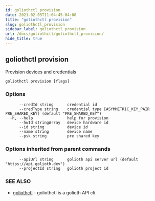 ```yaml
---
id: goliothctl_provision
date: 2021-02-05T11:04:45-04:00
title: "goliothctl provision"
slug: goliothctl_provision
sidebar_label: goliothctl provision
url: /docs/goliothctl/goliothctl_provision/
hide_title: true
---
```

## goliothctl provision

Provision devices and credentials

```
goliothctl provision [flags]
```

### Options

```
      --credId string      credential id
      --credType string    credential type [ASYMMETRIC_KEY_PAIR PRE_SHARED_KEY] (default "PRE_SHARED_KEY")
  -h, --help               help for provision
      --hwId stringArray   device hardware id
      --id string          device id
      --name string        device name
      --psk string         pre shared key
```

### Options inherited from parent commands

```
      --apiUrl string      golioth api server url (default "https://api.golioth.dev")
      --projectId string   golioth project id
```

### SEE ALSO

* [goliothctl](/docs/goliothctl/goliothctl/)	 - goliothctl is a golioth API cli

